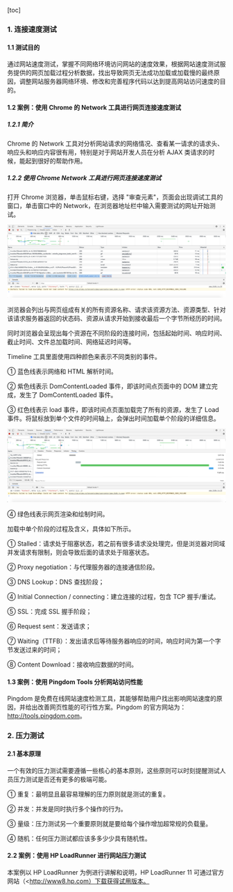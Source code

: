 [toc]

### 1. 连接速度测试

#### 1.1 测试目的

通过网站速度测试，掌握不同网络环境访问网站的速度效果，根据网站速度测试服务提供的网页加载过程分析数据，找出导致网页无法成功加载或加载慢的最终原因，调整网站服务器网络环境、修改和完善程序代码以达到提高网站访问速度的目的。

#### 1.2 案例：使用 Chrome 的 Network 工具进行网页连接速度测试

##### 1.2.1 简介

Chrome  的 Network 工具对分析网站请求的网络情况、查看某一请求的请求头、响应头和响应内容很有用，特别是对于网站开发人员在分析 AJAX 类请求的时候，能起到很好的帮助作用。

##### 1.2.2 使用 Chrome Network 工具进行网页连接速度测试

打开 Chrome 浏览器，单击鼠标右键，选择 "审查元素"，页面会出现调试工具的窗口，单击窗口中的 Network，在浏览器地址栏中输入需要测试的网址开始测试。

![01](./images/01.png)

浏览器会列出与网页组成有关的所有资源名称、请求该资源方法、资源类型、针对该请求服务器返回的状态码、资源从请求开始到接收最后一个字节所经历的时间。

同时浏览器会呈现出每个资源在不同阶段的连接时间，包括起始时间、响应时间、截止时间、文件总加载时间、网络延迟时间等。

Timeline 工具里面使用四种颜色来表示不同类别的事件。

① 蓝色线表示网络和 HTML 解析时间。

② 紫色线表示 DomContentLoaded 事件，即该时间点页面中的 DOM 建立完成，发生了 DomContentLoaded 事件。

③ 红色线表示 load 事件，即该时间点页面加载完了所有的资源，发生了 Load 事件。将鼠标放到单个文件的时间轴上，会弹出时间加载单个阶段的详细信息。

![02](./images/02.png)

④ 绿色线表示网页渲染和绘制时间。

加载中单个阶段的过程及含义，具体如下所示。

① Stalled：请求处于阻塞状态，若之前有很多请求没处理完，但是浏览器对同域并发请求有限制，则会导致后面的请求处于阻塞状态。

② Proxy negotiation：与代理服务器的连接通信阶段。

③ DNS Lookup：DNS 查找阶段；

④ Initial Connection / connecting：建立连接的过程，包含 TCP 握手/重试。

⑤ SSL：完成 SSL 握手阶段；

⑥ Request sent：发送请求；

⑦ Waiting（TTFB）：发出请求后等待服务器响应的时间，响应时间为第一个字节发送过来的时间；

⑧ Content Download：接收响应数据的时间。

#### 1.3 案例：使用 Pingdom Tools 分析网站访问性能

Pingdom 是免费在线网站速度检测工具，其能够帮助用户找出影响网站速度的原因，并给出改善网页性能的可行性方案。Pingdom 的官方网站为：<http://tools.pingdom.com>。

### 2. 压力测试

#### 2.1 基本原理

一个有效的压力测试需要遵循一些核心的基本原则，这些原则可以时刻提醒测试人员压力测试是否还有更多的极端可能。

① 重复：最明显且最容易理解的压力原则就是测试的重复。

② 并发：并发是同时执行多个操作的行为。

③ 量级：压力测试另一个重要原则就是要给每个操作增加超常规的负载量。

④ 随机：任何压力测试都应该多多少少具有随机性。

#### 2.2 案例：使用 HP LoadRunner 进行网站压力测试

本案例以 HP LoadRunner 为例进行讲解和说明，HP LoadRunner 11 可通过官方网站（<http://www8.hp.com）下载获得试用版本。